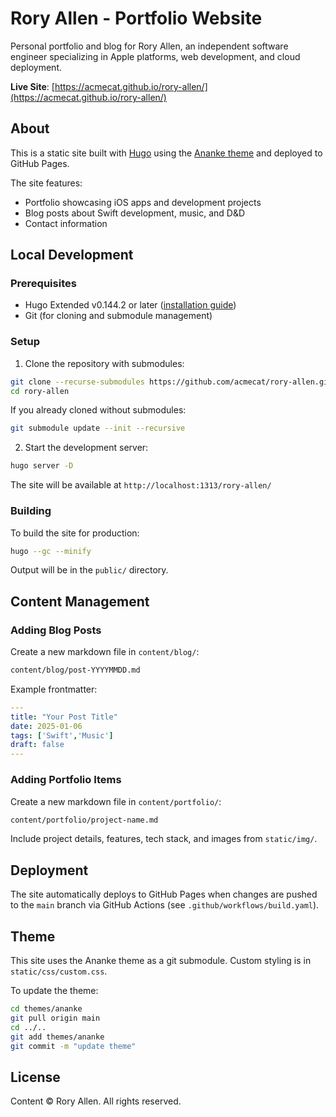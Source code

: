 # Rory Allen - Portfolio Website

Personal portfolio and blog for Rory Allen, an independent software engineer specializing in Apple platforms, web development, and cloud deployment.

**Live Site**: [https://acmecat.github.io/rory-allen/](https://acmecat.github.io/rory-allen/)

## About

This is a static site built with [Hugo](https://gohugo.io/) using the [Ananke theme](https://github.com/theNewDynamic/gohugo-theme-ananke) and deployed to GitHub Pages.

The site features:
- Portfolio showcasing iOS apps and development projects
- Blog posts about Swift development, music, and D&D
- Contact information

## Local Development

### Prerequisites
- Hugo Extended v0.144.2 or later ([installation guide](https://gohugo.io/installation/))
- Git (for cloning and submodule management)

### Setup

1. Clone the repository with submodules:
```bash
git clone --recurse-submodules https://github.com/acmecat/rory-allen.git
cd rory-allen
```

If you already cloned without submodules:
```bash
git submodule update --init --recursive
```

2. Start the development server:
```bash
hugo server -D
```

The site will be available at `http://localhost:1313/rory-allen/`

### Building

To build the site for production:
```bash
hugo --gc --minify
```

Output will be in the `public/` directory.

## Content Management

### Adding Blog Posts

Create a new markdown file in `content/blog/`:
```bash
content/blog/post-YYYYMMDD.md
```

Example frontmatter:
```yaml
---
title: "Your Post Title"
date: 2025-01-06
tags: ['Swift','Music']
draft: false
---
```

### Adding Portfolio Items

Create a new markdown file in `content/portfolio/`:
```bash
content/portfolio/project-name.md
```

Include project details, features, tech stack, and images from `static/img/`.

## Deployment

The site automatically deploys to GitHub Pages when changes are pushed to the `main` branch via GitHub Actions (see `.github/workflows/build.yaml`).

## Theme

This site uses the Ananke theme as a git submodule. Custom styling is in `static/css/custom.css`.

To update the theme:
```bash
cd themes/ananke
git pull origin main
cd ../..
git add themes/ananke
git commit -m "update theme"
```

## License

Content © Rory Allen. All rights reserved.
